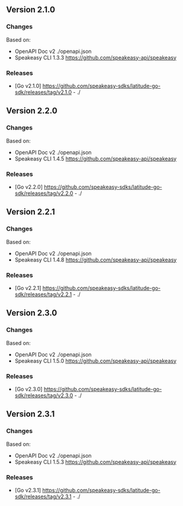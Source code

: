 

## Version 2.1.0
### Changes
Based on:
- OpenAPI Doc v2 ./openapi.json
- Speakeasy CLI 1.3.3 https://github.com/speakeasy-api/speakeasy
### Releases
- [Go v2.1.0] https://github.com/speakeasy-sdks/latitude-go-sdk/releases/tag/v2.1.0 - ./

## Version 2.2.0
### Changes
Based on:
- OpenAPI Doc v2 ./openapi.json
- Speakeasy CLI 1.4.5 https://github.com/speakeasy-api/speakeasy
### Releases
- [Go v2.2.0] https://github.com/speakeasy-sdks/latitude-go-sdk/releases/tag/v2.2.0 - ./

## Version 2.2.1
### Changes
Based on:
- OpenAPI Doc v2 ./openapi.json
- Speakeasy CLI 1.4.8 https://github.com/speakeasy-api/speakeasy
### Releases
- [Go v2.2.1] https://github.com/speakeasy-sdks/latitude-go-sdk/releases/tag/v2.2.1 - ./

## Version 2.3.0
### Changes
Based on:
- OpenAPI Doc v2 ./openapi.json
- Speakeasy CLI 1.5.0 https://github.com/speakeasy-api/speakeasy
### Releases
- [Go v2.3.0] https://github.com/speakeasy-sdks/latitude-go-sdk/releases/tag/v2.3.0 - ./

## Version 2.3.1
### Changes
Based on:
- OpenAPI Doc v2 ./openapi.json
- Speakeasy CLI 1.5.3 https://github.com/speakeasy-api/speakeasy
### Releases
- [Go v2.3.1] https://github.com/speakeasy-sdks/latitude-go-sdk/releases/tag/v2.3.1 - ./